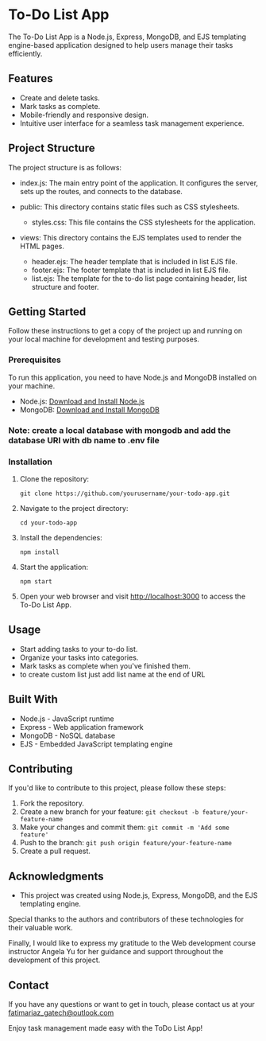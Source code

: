 # To-Do List App

The To-Do List App is a Node.js, Express, MongoDB, and EJS templating engine-based application designed to help users manage their tasks efficiently.

## Features

- Create and delete tasks.
- Mark tasks as complete.
- Mobile-friendly and responsive design.
- Intuitive user interface for a seamless task management experience.

## Project Structure

The project structure is as follows:

- index.js: The main entry point of the application. It configures the server, sets up the routes, and connects to the database.


- public: This directory contains static files such as CSS stylesheets.

     - styles.css: This file contains the CSS stylesheets for the application.

- views: This directory contains the EJS templates used to render the HTML pages.

    - header.ejs: The header template that is included in list EJS file.
    - footer.ejs: The footer template that is included in list EJS file.
    - list.ejs: The template for the to-do list page containing header, list structure and footer.

## Getting Started

Follow these instructions to get a copy of the project up and running on your local machine for development and testing purposes.

### Prerequisites

To run this application, you need to have Node.js and MongoDB installed on your machine.

- Node.js: [Download and Install Node.js](https://nodejs.org/)
- MongoDB: [Download and Install MongoDB](https://www.mongodb.com/try/download/community)

### Note: create a local database with mongodb and add the database URI with db name to .env file

### Installation

1. Clone the repository:

   ```shell
   git clone https://github.com/yourusername/your-todo-app.git
   ```

2. Navigate to the project directory:

   ```shell
   cd your-todo-app
   ```

3. Install the dependencies:

   ```shell
   npm install
   ```

4. Start the application:

   ```shell
   npm start
   ```

5. Open your web browser and visit [http://localhost:3000](http://localhost:3000) to access the To-Do List App.

## Usage

- Start adding tasks to your to-do list.
- Organize your tasks into categories.
- Mark tasks as complete when you've finished them.
- to create custom list just add list name at the end of URL

## Built With

- Node.js - JavaScript runtime
- Express - Web application framework
- MongoDB - NoSQL database
- EJS - Embedded JavaScript templating engine

## Contributing

If you'd like to contribute to this project, please follow these steps:

1. Fork the repository.
2. Create a new branch for your feature: `git checkout -b feature/your-feature-name`
3. Make your changes and commit them: `git commit -m 'Add some feature'`
4. Push to the branch: `git push origin feature/your-feature-name`
5. Create a pull request.

## Acknowledgments

- This project was created using Node.js, Express, MongoDB, and the EJS templating engine.

Special thanks to the authors and contributors of these technologies for their valuable work.

Finally, I would like to express my gratitude to the Web development course instructor Angela Yu for her guidance and support throughout the development of this project.

## Contact

If you have any questions or want to get in touch, please contact us at your fatimariaz_gatech@outlook.com

Enjoy task management made easy with the ToDo List App!
